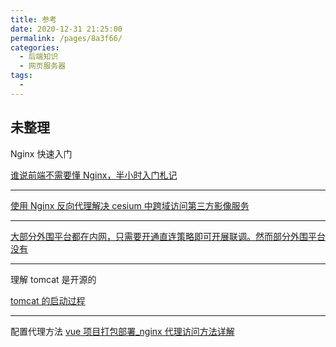 ```yaml
---
title: 参考
date: 2020-12-31 21:25:00
permalink: /pages/8a3f66/
categories:
  - 后端知识
  - 网页服务器
tags:
  -
---
```


## 未整理

Nginx 快速入门

[谁说前端不需要懂 Nginx，半小时入门札记](https://mp.weixin.qq.com/s/SgpF3cRH5FAPrX1IwYq-TQ)

---

[使用 Nginx 反向代理解决 cesium 中跨域访问第三方影像服务 ](<[http://liubf.com/2018/12/01/%E4%BD%BF%E7%94%A8nginx%E5%8F%8D%E5%90%91%E4%BB%A3%E7%90%86%E8%A7%A3%E5%86%B3cesium%E4%B8%AD%E8%B7%A8%E5%9F%9F%E8%AE%BF%E9%97%AE%E7%AC%AC%E4%B8%89%E6%96%B9%E5%BD%B1%E5%83%8F%E6%9C%8D%E5%8A%A1/](http://liubf.com/2018/12/01/使用nginx反向代理解决cesium中跨域访问第三方影像服务/)>)

---

[大部分外围平台都在内网，只需要开通直连策略即可开展联调。然而部分外围平台没有](https://www.asklib.com/view/e48df4e9b3b0.html)

---

理解 tomcat 是开源的

[tomcat 的启动过程](https://blog.csdn.net/LZW190/article/details/8209919)

---

配置代理方法
[vue 项目打包部署\_nginx 代理访问方法详解](https://www.jb51.net/article/147746.htm)
